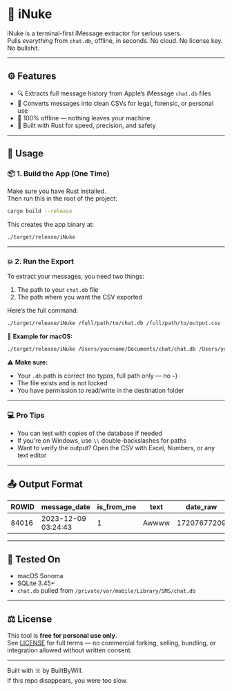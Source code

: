 # 🧨 iNuke

iNuke is a terminal-first iMessage extractor for serious users.  
Pulls *everything* from `chat.db`, offline, in seconds. No cloud. No license key. No bullshit.

---

## ⚙️ Features

- 🔍 Extracts full message history from Apple’s iMessage `chat.db` files
- 💾 Converts messages into clean CSVs for legal, forensic, or personal use
- 🚀 100% offline — nothing leaves your machine
- 🦀 Built with Rust for speed, precision, and safety

---

## 🧨 Usage

### 📦 1. Build the App (One Time)

Make sure you have Rust installed.  
Then run this in the root of the project:

```bash
cargo build --release
```

This creates the app binary at:

```bash
./target/release/iNuke
```

---

### 💥 2. Run the Export

To extract your messages, you need two things:

1. The path to your `chat.db` file  
2. The path where you want the CSV exported

Here’s the full command:

```bash
./target/release/iNuke /full/path/to/chat.db /full/path/to/output.csv
```

🔧 **Example for macOS:**

```bash
./target/release/iNuke /Users/yourname/Documents/chat/chat.db /Users/yourname/Documents/messages_full.csv
```

⚠️ **Make sure:**
- Your `.db` path is correct (no typos, full path only — no `~`)
- The file exists and is not locked
- You have permission to read/write in the destination folder

---

### 💻 Pro Tips

- You can test with copies of the database if needed
- If you're on Windows, use `\\` double-backslashes for paths
- Want to verify the output? Open the CSV with Excel, Numbers, or any text editor

---

## 📤 Output Format

| ROWID | message_date        | is_from_me | text     | date_raw     |
|-------|---------------------|------------|----------|--------------|
| 84016 | 2023-12-09 03:24:43 | 1          | Awwww    | 17207677209  |

---

## 🧪 Tested On

- macOS Sonoma
- SQLite 3.45+
- `chat.db` pulled from `/private/var/mobile/Library/SMS/chat.db`

---

## ⚖️ License

This tool is **free for personal use only**.  
See [LICENSE](./LICENSE) for full terms — no commercial forking, selling, bundling, or integration allowed without written consent.

---

Built with ☠️ by BuiltByWill.  
If this repo disappears, you were too slow.